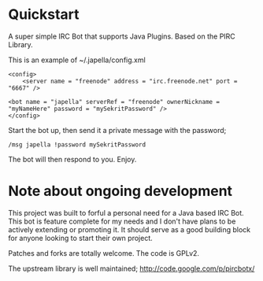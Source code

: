 Quickstart
===
A super simple IRC Bot that supports Java Plugins. Based on the PIRC Library.

This is an example of ~/.japella/config.xml

    <config>
    	<server name = "freenode" address = "irc.freenode.net" port = "6667" />

	<bot name = "japella" serverRef = "freenode" ownerNickname = "myNameHere" password = "mySekritPassword" />
    </config>

Start the bot up, then send it a private message with the password;

    /msg japella !password mySekritPassword

The bot will then respond to you. Enjoy.

Note about ongoing development
===
This project was built to forful a personal need for a Java based IRC Bot. This bot is feature complete for my needs and I don't have plans to be actively extending or promoting it. It should serve as a good building block for anyone looking to start their own project. 

Patches and forks are totally welcome. The code is GPLv2.

The upstream library is well maintained; http://code.google.com/p/pircbotx/
